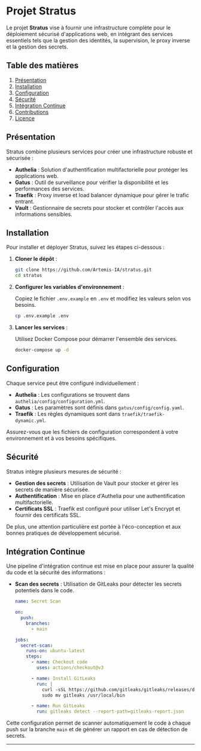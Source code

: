 # Projet Stratus

Le projet **Stratus** vise à fournir une infrastructure complète pour le déploiement sécurisé d'applications web, en intégrant des services essentiels tels que la gestion des identités, la supervision, le proxy inverse et la gestion des secrets.

## Table des matières

1. [Présentation](#présentation)
2. [Installation](#installation)
3. [Configuration](#configuration)
4. [Sécurité](#sécurité)
5. [Intégration Continue](#intégration-continue)
6. [Contributions](#contributions)
7. [Licence](#licence)

## Présentation

Stratus combine plusieurs services pour créer une infrastructure robuste et sécurisée :

- **Authelia** : Solution d'authentification multifactorielle pour protéger les applications web.
- **Gatus** : Outil de surveillance pour vérifier la disponibilité et les performances des services.
- **Traefik** : Proxy inverse et load balancer dynamique pour gérer le trafic entrant.
- **Vault** : Gestionnaire de secrets pour stocker et contrôler l'accès aux informations sensibles.

## Installation

Pour installer et déployer Stratus, suivez les étapes ci-dessous :

1. **Cloner le dépôt** :

   ```bash
   git clone https://github.com/Artemis-IA/stratus.git
   cd stratus
   ```

2. **Configurer les variables d'environnement** :

   Copiez le fichier `.env.example` en `.env` et modifiez les valeurs selon vos besoins.

   ```bash
   cp .env.example .env
   ```

3. **Lancer les services** :

   Utilisez Docker Compose pour démarrer l'ensemble des services.

   ```bash
   docker-compose up -d
   ```

## Configuration

Chaque service peut être configuré individuellement :

- **Authelia** : Les configurations se trouvent dans `authelia/config/configuration.yml`.
- **Gatus** : Les paramètres sont définis dans `gatus/config/config.yaml`.
- **Traefik** : Les règles dynamiques sont dans `traefik/traefik-dynamic.yml`.

Assurez-vous que les fichiers de configuration correspondent à votre environnement et à vos besoins spécifiques.

## Sécurité

Stratus intègre plusieurs mesures de sécurité :

- **Gestion des secrets** : Utilisation de Vault pour stocker et gérer les secrets de manière sécurisée.
- **Authentification** : Mise en place d'Authelia pour une authentification multifactorielle.
- **Certificats SSL** : Traefik est configuré pour utiliser Let's Encrypt et fournir des certificats SSL.

De plus, une attention particulière est portée à l'éco-conception et aux bonnes pratiques de développement sécurisé.

## Intégration Continue

Une pipeline d'intégration continue est mise en place pour assurer la qualité du code et la sécurité des informations :

- **Scan des secrets** : Utilisation de GitLeaks pour détecter les secrets potentiels dans le code.

  ```yaml
  name: Secret Scan

  on:
    push:
      branches:
        - main

  jobs:
    secret-scan:
      runs-on: ubuntu-latest
      steps:
        - name: Checkout code
          uses: actions/checkout@v3

        - name: Install GitLeaks
          run: |
            curl -sSL https://github.com/gitleaks/gitleaks/releases/download/v8.17.0/gitleaks_$(uname -s)_$(uname -m).tar.gz | tar -xvz
            sudo mv gitleaks /usr/local/bin

        - name: Run GitLeaks
          run: gitleaks detect --report-path=gitleaks-report.json
  ```

Cette configuration permet de scanner automatiquement le code à chaque push sur la branche `main` et de générer un rapport en cas de détection de secrets.

---